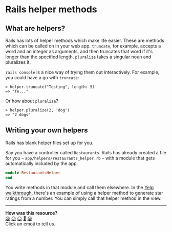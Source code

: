 # Rails helper methods

## What are helpers?

Rails has lots of helper methods which make life easier. These are methods which can be called on in your web app. `truncate`, for example, accepts a word and an integer as arguments, and then truncates that word if it's longer than the specified length. `pluralize` takes a singular noun and pluralizes it.

`rails console` is a nice way of trying them out interactively. For example, you could have a go with `truncate`:

```shell
> helper.truncate("Testing", length: 5)
=> "Te..."
```

Or how about `pluralize`?

```shell
> helper.pluralize(2, 'dog')
=> "2 dogs"
```

## Writing your own helpers

Rails has blank helper files set up for you.

Say you have a controller called `Restaurants`. Rails has already created a file for you – `app/helpers/restaurants_helper.rb` – with a module that gets automatically included by the app.

```ruby
module RestaurantsHelper
end
```

You write methods in that module and call them elsewhere. In the [Yelp walkthrough](https://github.com/makersacademy/course/blob/master/rails/yelp_further_challenges/1_average_ratings.md#diy-helper-methods), there's an example of using a helper method to generate star ratings from a number. You can simply call that helper method in the view.

<!-- BEGIN GENERATED SECTION DO NOT EDIT -->

---

**How was this resource?**  
[😫](https://airtable.com/shrUJ3t7KLMqVRFKR?prefill_Repository=course&prefill_File=pills/rails_helpers.md&prefill_Sentiment=😫) [😕](https://airtable.com/shrUJ3t7KLMqVRFKR?prefill_Repository=course&prefill_File=pills/rails_helpers.md&prefill_Sentiment=😕) [😐](https://airtable.com/shrUJ3t7KLMqVRFKR?prefill_Repository=course&prefill_File=pills/rails_helpers.md&prefill_Sentiment=😐) [🙂](https://airtable.com/shrUJ3t7KLMqVRFKR?prefill_Repository=course&prefill_File=pills/rails_helpers.md&prefill_Sentiment=🙂) [😀](https://airtable.com/shrUJ3t7KLMqVRFKR?prefill_Repository=course&prefill_File=pills/rails_helpers.md&prefill_Sentiment=😀)  
Click an emoji to tell us.

<!-- END GENERATED SECTION DO NOT EDIT -->
